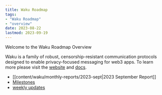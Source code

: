 ```yaml
---
title: Waku Roadmap
tags:
- "Waku Roadmap"
- "overview"
date: 2023-08-22
lastmod: 2023-09-19
---
```


Welcome to the Waku Roadmap Overview

Waku is a family of robust, censorship-resistant communication protocols designed to enable privacy-focused messaging for web3 apps. To learn more please visit the [website](https://waku.org) and [docs](https://docs.waku.org).

- [[content/waku/monthly-reports/2023-sept|2023 September Report]]
- [Milestones](waku/milestones-overview.md)
- [weekly updates](tags/waku-updates)